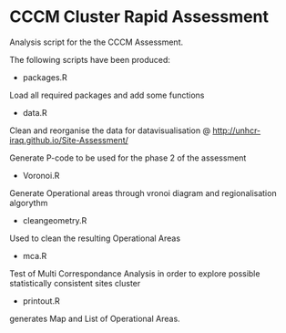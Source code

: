 CCCM Cluster Rapid Assessment
===============

Analysis script for the the CCCM Assessment.

The following scripts have been produced:

* packages.R

Load all required packages and add some functions

* data.R 

Clean and reorganise the data for datavisualisation @ http://unhcr-iraq.github.io/Site-Assessment/

Generate P-code to be used for the phase 2 of the assessment

* Voronoi.R

Generate Operational areas through vronoi diagram and regionalisation algorythm

* cleangeometry.R

Used to clean the resulting Operational Areas

* mca.R

Test of Multi Correspondance Analysis in order to explore possible statistically consistent sites cluster

* printout.R

generates Map and List of Operational Areas.
